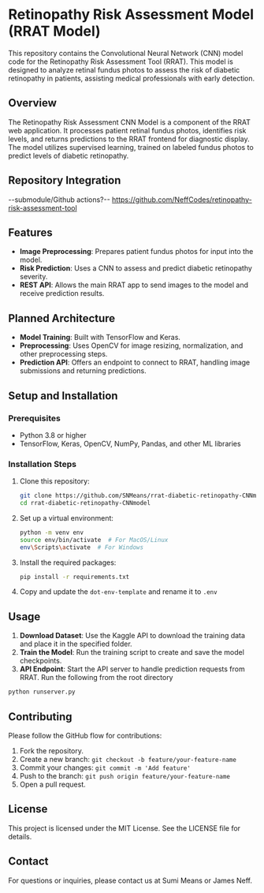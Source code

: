 # Retinopathy Risk Assessment Model (RRAT Model)
This repository contains the Convolutional Neural Network (CNN) model code for the Retinopathy Risk Assessment Tool (RRAT). This model is designed to analyze retinal fundus photos to assess the risk of diabetic retinopathy in patients, assisting medical professionals with early detection.

## Overview
The Retinopathy Risk Assessment CNN Model is a component of the RRAT web application. It processes patient retinal fundus photos, identifies risk levels, and returns predictions to the RRAT frontend for diagnostic display. The model utilizes supervised learning, trained on labeled fundus photos to predict levels of diabetic retinopathy.

## Repository Integration
--submodule/Github actions?-- https://github.com/NeffCodes/retinopathy-risk-assessment-tool

## Features
- **Image Preprocessing**: Prepares patient fundus photos for input into the model.
- **Risk Prediction**: Uses a CNN to assess and predict diabetic retinopathy severity.
- **REST API**: Allows the main RRAT app to send images to the model and receive prediction results.

## Planned Architecture
- **Model Training**: Built with TensorFlow and Keras.
- **Preprocessing**: Uses OpenCV for image resizing, normalization, and other preprocessing steps.
- **Prediction API**: Offers an endpoint to connect to RRAT, handling image submissions and returning predictions.

## Setup and Installation

### Prerequisites
- Python 3.8 or higher
- TensorFlow, Keras, OpenCV, NumPy, Pandas, and other ML libraries

### Installation Steps
1. Clone this repository:
    ```bash
    git clone https://github.com/SNMeans/rrat-diabetic-retinopathy-CNNmodel.git
    cd rrat-diabetic-retinopathy-CNNmodel
    ```
2. Set up a virtual environment:
    ```bash
    python -m venv env
    source env/bin/activate  # For MacOS/Linux
    env\Scripts\activate  # For Windows
    ```
3. Install the required packages:
    ```bash
    pip install -r requirements.txt
    ```

4. Copy and update the `dot-env-template` and rename it to `.env`

## Usage
1. **Download Dataset**: Use the Kaggle API to download the training data and place it in the specified folder.
2. **Train the Model**: Run the training script to create and save the model checkpoints.
3. **API Endpoint**: Start the API server to handle prediction requests from RRAT. Run the following from the root directory
```bash
python runserver.py
```

## Contributing
Please follow the GitHub flow for contributions:
1. Fork the repository.
2. Create a new branch: `git checkout -b feature/your-feature-name`
3. Commit your changes: `git commit -m 'Add feature'`
4. Push to the branch: `git push origin feature/your-feature-name`
5. Open a pull request.

## License
This project is licensed under the MIT License. See the LICENSE file for details.

## Contact
For questions or inquiries, please contact us at Sumi Means or James Neff.
